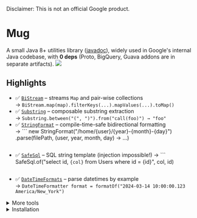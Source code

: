 Disclaimer: This is not an official Google product.

# Mug
A small Java 8+ utilities library ([javadoc](http://google.github.io/mug/apidocs/index.html)), widely used in Google's internal Java codebase, with **0 deps** (Proto, BigQuery, Guava addons are in separate artifacts). ![](https://travis-ci.org/google/mug.svg?branch=master)

## Highlights

- ✅ [`BiStream`](./mug/src/main/java/com/google/mu/util/stream/README.md) – streams `Map` and pair-wise collections  
  → `BiStream.map(map).filterKeys(...).mapValues(...).toMap()`
- ✅ [`Substring`](https://github.com/google/mug/wiki/Substring-Explained) – composable substring extraction  
  → `Substring.between("(", ")").from("call(foo)") → "foo"`
- ✅ [`StringFormat`](https://github.com/google/mug/wiki/StringFormat-Explained) – compile-time-safe bidirectional formatting  
  → ```
    new StringFormat("/home/{user}/{year}-{month}-{day}")
        .parse(filePath, (user, year, month, day) -> ...)
    ```
- ✅ [`SafeSql`](./mug-guava/src/main/java/com/google/mu/safesql/README.md) – SQL string template (injection impossible!)
  → ```
    SafeSql.of("select id, ``{col}`` from Users where id = {id}", col, id)
    ```
- ✅ [`DateTimeFormats`](./mug/src/main/java/com/google/mu/time/README.md) – parse datetimes by example  
  → `DateTimeFormatter format = formatOf("2024-03-14 10:00:00.123 America/New_York")`

<details>
<summary>More tools</summary>
 
- [`BinarySearch`](./mug-guava/src/main/java/com/google/mu/collect/README.md)  
- [`StructuredConcurrency`](./mug/src/main/java/com/google/mu/util/concurrent/README.md)

</details>

<details>
<summary>Installation</summary>

### Maven

Add the following to pom.xml:
```
  <dependency>
    <groupId>com.google.mug</groupId>
    <artifactId>mug</artifactId>
    <version>8.5</version>
  </dependency>
```

Add `mug-errorprone` to your annotationProcessorPaths:

```
  <build>
    <pluginManagement>
      <plugins>
        <plugin>
          <artifactId>maven-compiler-plugin</artifactId>
          <configuration>
            <annotationProcessorPaths>
              <path>
                <groupId>com.google.errorprone</groupId>
                <artifactId>error_prone_core</artifactId>
                <version>2.23.0</version>
              </path>
              <path>
                <groupId>com.google.mug</groupId>
                <artifactId>mug-errorprone</artifactId>
                <version>8.5</version>
              </path>
            </annotationProcessorPaths>
          </configuration>
        </plugin>
      </plugins>
    </pluginManagement>
  </build>
```

Protobuf utils ([javadoc](https://google.github.io/mug/apidocs/com/google/mu/protobuf/util/package-summary.html)):
```
  <dependency>
    <groupId>com.google.mug</groupId>
    <artifactId>mug-protobuf</artifactId>
    <version>8.5</version>
  </dependency>
```

Guava add-ons (with [`SafeSql`](https://google.github.io/mug/apidocs/com/google/mu/safesql/SafeSql.html), [`SafeQuery`](https://google.github.io/mug/apidocs/com/google/mu/safesql/SafeQuery.html) and [`GoogleSql`](https://google.github.io/mug/apidocs/com/google/mu/safesql/GoogleSql.html)):
```
  <dependency>
    <groupId>com.google.mug</groupId>
    <artifactId>mug-guava</artifactId>
    <version>8.5</version>
  </dependency>
```

### Gradle

Add to build.gradle:
```
  implementation 'com.google.mug:mug:8.5'
  implementation 'com.google.mug:mug-guava:8.5'
  implementation 'com.google.mug:mug-protobuf:8.5'
```
</details>


